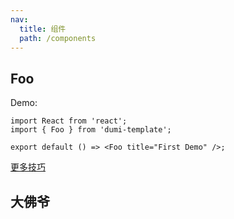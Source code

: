 ```yaml
---
nav:
  title: 组件
  path: /components
---
```


## Foo

Demo:

```tsx
import React from 'react';
import { Foo } from 'dumi-template';

export default () => <Foo title="First Demo" />;
```

[更多技巧](https://d.umijs.org/guide/demo-principle)


## 大佛爷
